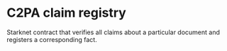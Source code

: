 # C2PA claim registry

Starknet contract that verifies all claims about a particular document and registers a corresponding fact.